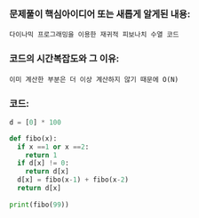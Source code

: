 ### 문제풀이 핵심아이디어 또는 새롭게 알게된 내용: 
    다이나믹 프로그래밍을 이용한 재귀적 피보나치 수열 코드
    
### 코드의 시간복잡도와 그 이유:
    이미 계산한 부분은 더 이상 계산하지 않기 때문에 O(N)


### 코드:
```python
d = [0] * 100

def fibo(x):
  if x ==1 or x ==2:
    return 1
  if d[x] != 0:
    return d[x]
  d[x] = fibo(x-1) + fibo(x-2)
  return d[x]
  
print(fibo(99))
```
